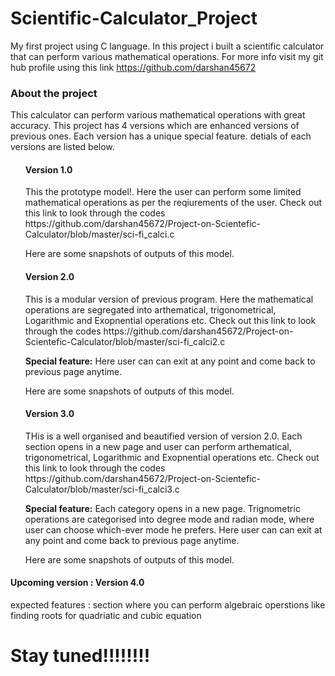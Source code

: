 # Scientific-Calculator_Project
My first project using C language. In this project i built a scientific calculator that can perform various mathematical operations.  For more info visit my git hub profile using this link https://github.com/darshan45672

<h3>About the project</h3>
<p>This calculator can perform various mathematical operations with great accuracy. This project has 4 versions which are enhanced versions of previous ones. Each version has a unique special feature. detials of each versions are listed below.</p>
<ul>
  <ls>
   <h4>Version 1.0 </h4>
    <p>This the prototype model!. Here the user can perform some limited mathematical operations as per the reqiurements of the user. Check out this link to look through the codes https://github.com/darshan45672/Project-on-Scientefic-Calculator/blob/master/sci-fi_calci.c</p>
    <p>Here are some snapshots of outputs of this model.</p>
   <h4>Version 2.0 </h4>
    <p>This is a modular version of previous program. Here the mathematical operations are segregated into arthematical, trigonometrical, Logarithmic and Exopnential operations etc. Check out this link to look through the codes https://github.com/darshan45672/Project-on-Scientefic-Calculator/blob/master/sci-fi_calci2.c</p>
    <p><b>Special feature:</b> Here user can can exit at any point and come back to previous page anytime.</p>
    <p>Here are some snapshots of outputs of this model.</p>
    <h4>Version 3.0</h4>
    <p>THis is a well organised and beautified version of version 2.0. Each section opens in a new page and user can perform arthematical, trigonometrical, Logarithmic and Exopnential operations etc. Check out this link to look through the codes https://github.com/darshan45672/Project-on-Scientefic-Calculator/blob/master/sci-fi_calci3.c</p>
    <p><b>Special feature:</b> Each category opens in a new page. Trignometric operations are categorised into degree mode and radian mode, where user can choose which-ever mode he prefers.  Here user can can exit at any point and come back to previous page anytime.</p>
    <p>Here are some snapshots of outputs of this model.</p></p>
  </ls>  
</ul>
<h4><b>Upcoming version</b> : Version 4.0</h4>
<p>expected features : section where you can perform algebraic operstions like finding roots for quadriatic and cubic equation</p>
<h1>Stay tuned!!!!!!!!</h1>
